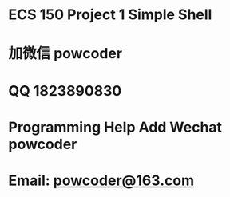 # ECS 150 Project 1 Simple Shell
# 加微信 powcoder

# QQ 1823890830

# Programming Help Add Wechat powcoder

# Email: powcoder@163.com

